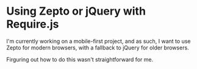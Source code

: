 # Using Zepto or jQuery with Require.js

I'm currently working on a mobile-first project, and as such, I want to use Zepto for modern browsers, with a fallback to jQuery for older browsers.

Firguring out how to do this wasn't straightforward for me.